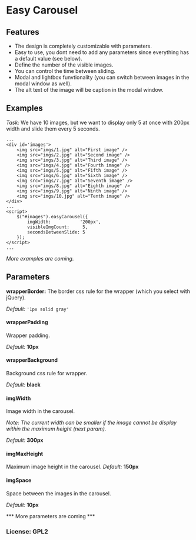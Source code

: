 Easy Carousel
===================

Features
-------------
  - The design is completely customizable with parameters.
  - Easy to use, you dont need to add any parameters since everything has a default value (see below).
  - Define the number of the visible images.
  - You can control the time between sliding.
  - Modal and lightbox funvtionality (you can switch between images in the modal window as well).
  - The alt text of the image will be caption in the modal window.

Examples
-------------
*Task:* We have 10 images, but we want to display only 5 at once with 200px width and slide them every 5 seconds.

```
...
<div id='images'>
    <img src="imgs/1.jpg" alt="First image" />
    <img src="imgs/2.jpg" alt="Second image" />
    <img src="imgs/3.jpg" alt="Third image" />
    <img src="imgs/4.jpg" alt="Fourth image" />
    <img src="imgs/5.jpg" alt="Fifth image" />
    <img src="imgs/6.jpg" alt="Sixth image" />
    <img src="imgs/7.jpg" alt="Seventh image" />
    <img src="imgs/8.jpg" alt="Eighth image" />
    <img src="imgs/9.jpg" alt="Ninth image" />
    <img src="imgs/10.jpg" alt="Tenth image" />
</div>
...
<script>
    $("#images").easyCarousel({
        imgWidth:           '200px',
        visibleImgCount:     5,
        secondsBetweenSlide: 5
    });
</script>
...
```
*More examples are coming.*

Parameters
-------------

**wrapperBorder:** The border css rule for the wrapper (which you select with jQuery).

*Default:*  `'1px solid gray'`

#### wrapperPadding
Wrapper padding.

*Default:*  **10px**

#### wrapperBackground
Background css rule for wrapper.

*Default:*  **black**

#### imgWidth
Image width in the carousel. 

*Note: The current width can be smaller if the image cannot be display within the maximum height (next param).*

*Default:*  **300px**

#### imgMaxHeight
Maximum image height in the carousel.
*Default:*  **150px**

#### imgSpace
Space between the images in the carousel.

*Default:*  **10px**

*** More parameters are coming ***


### License: GPL2
